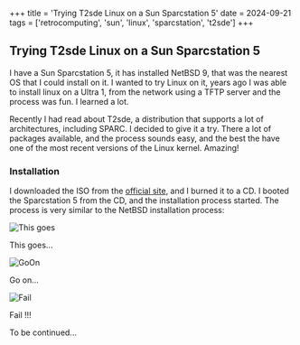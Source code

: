 +++
title = 'Trying T2sde Linux on a Sun Sparcstation 5'
date = 2024-09-21
tags = ['retrocomputing', 'sun', 'linux', 'sparcstation', 't2sde']
+++

## Trying T2sde Linux on a Sun Sparcstation 5

I have a Sun Sparcstation 5, it has installed NetBSD 9, that was the nearest OS that I could install on it. I wanted to try Linux on it, years ago I was able to install linux on a Ultra 1, from the network using a TFTP server and the process was fun. I learned a lot.

Recently I had read about T2sde, a distribution that supports a lot of architectures, including SPARC. I decided to give it a try. There a lot of packages available, and the process sounds easy, and the best the have one of the most recent versions of the Linux kernel. Amazing!

### Installation

I downloaded the ISO from the [official site](https://www.t2sde.org/), and I burned it to a CD. I booted the Sparcstation 5 from the CD, and the installation process started. The process is very similar to the NetBSD installation process:

![This goes](https://imgur.com/AhEpou0.jpg)

This goes...

![GoOn](https://imgur.com/J3ISqTo.jpg)

Go on...

![Fail](https://imgur.com/GMK5Wij.jpg)

Fail !!!

To be continued...


